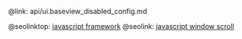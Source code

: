 @link: api/ui.baseview_disabled_config.md

@seolinktop: [javascript framework](https://webix.com)
@seolink: [javascript window scroll](https://webix.com/widget/scrollview/)